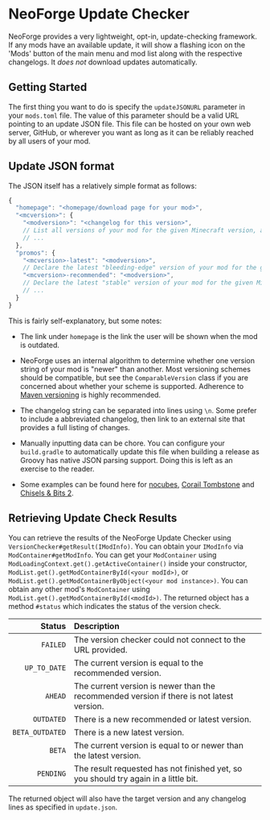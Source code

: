 # NeoForge Update Checker

NeoForge provides a very lightweight, opt-in, update-checking framework. If any mods have an available update, it will show a flashing icon on the 'Mods' button of the main menu and mod list along with the respective changelogs. It *does not* download updates automatically.

## Getting Started

The first thing you want to do is specify the `updateJSONURL` parameter in your `mods.toml` file. The value of this parameter should be a valid URL pointing to an update JSON file. This file can be hosted on your own web server, GitHub, or wherever you want as long as it can be reliably reached by all users of your mod.

## Update JSON format

The JSON itself has a relatively simple format as follows:

```js
{
  "homepage": "<homepage/download page for your mod>",
  "<mcversion>": {
    "<modversion>": "<changelog for this version>", 
    // List all versions of your mod for the given Minecraft version, along with their changelogs
    // ...
  },
  "promos": {
    "<mcversion>-latest": "<modversion>",
    // Declare the latest "bleeding-edge" version of your mod for the given Minecraft version
    "<mcversion>-recommended": "<modversion>",
    // Declare the latest "stable" version of your mod for the given Minecraft version
    // ...
  }
}
```

This is fairly self-explanatory, but some notes:
 
- The link under `homepage` is the link the user will be shown when the mod is outdated.
- NeoForge uses an internal algorithm to determine whether one version string of your mod is "newer" than another. Most versioning schemes should be compatible, but see the `ComparableVersion` class if you are concerned about whether your scheme is supported. Adherence to [Maven versioning][mvnver] is highly recommended.
- The changelog string can be separated into lines using `\n`. Some prefer to include a abbreviated changelog, then link to an external site that provides a full listing of changes.
- Manually inputting data can be chore. You can configure your `build.gradle` to automatically update this file when building a release as Groovy has native JSON parsing support. Doing this is left as an exercise to the reader.

- Some examples can be found here for [nocubes][], [Corail Tombstone][corail] and [Chisels & Bits 2][chisel].

## Retrieving Update Check Results

You can retrieve the results of the NeoForge Update Checker using `VersionChecker#getResult(IModInfo)`. You can obtain your `IModInfo` via `ModContainer#getModInfo`. You can get your `ModContainer` using `ModLoadingContext.get().getActiveContainer()` inside your constructor, `ModList.get().getModContainerById(<your modId>)`, or `ModList.get().getModContainerByObject(<your mod instance>)`. You can obtain any other mod's `ModContainer` using `ModList.get().getModContainerById(<modId>)`. The returned object has a method `#status` which indicates the status of the version check.

|          Status | Description |
|----------------:|:------------|
|        `FAILED` | The version checker could not connect to the URL provided. |
|    `UP_TO_DATE` | The current version is equal to the recommended version. |
|         `AHEAD` | The current version is newer than the recommended version if there is not latest version. |
|      `OUTDATED` | There is a new recommended or latest version. |
| `BETA_OUTDATED` | There is a new latest version. |
|          `BETA` | The current version is equal to or newer than the latest version. |
|       `PENDING` | The result requested has not finished yet, so you should try again in a little bit. |

The returned object will also have the target version and any changelog lines as specified in `update.json`.

[mvnver]: ../gettingstarted/versioning.md
[nocubes]: https://cadiboo.github.io/projects/nocubes/update.json
[corail]: https://github.com/Corail31/tombstone_lite/blob/master/update.json
[chisel]: https://github.com/Aeltumn/Chisels-and-Bits-2/blob/master/update.json
